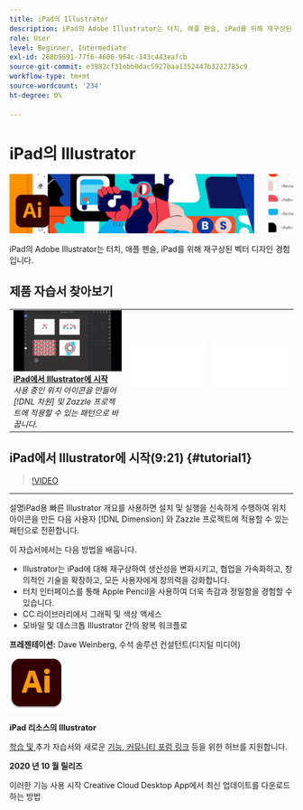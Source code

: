 ```yaml
---
title: iPad의 Illustrator
description: iPad의 Adobe Illustrator는 터치, 애플 펜슬, iPad를 위해 재구상된 벡터 디자인 경험입니다
role: User
level: Beginner, Intermediate
exl-id: 268b9891-77f6-4606-964c-343c443eafcb
source-git-commit: e3982cf31ebb0dac5927baa1352447b3222785c9
workflow-type: tm+mt
source-wordcount: '234'
ht-degree: 0%

---
```


# iPad의 Illustrator

![자습서 영웅 이미지](../assets/AIoniPad.jpg)

iPad의 Adobe Illustrator는 터치, 애플 펜슬, iPad를 위해 재구상된 벡터 디자인 경험입니다.

## 제품 자습서 찾아보기

<table style="table-layout:fixed">
<tr>
 <td>
   <a href="illustratoripad.md#tutorial1">
      <img alt="iPad에서 Illustrator에 시작" src="../assets/illustrator-iPad_repeat_weinberg_thumbnail.jpg" />
   </a>
    <div>
   <a href="illustratoripad.md#tutorial1"><strong>iPad에서 Illustrator에 시작</strong></a>
    </div>
    <em>사용 중인 위치 아이콘을 만들어 [!DNL 차원] 및 Zazzle 프로젝트에 적용할 수 있는 패턴으로 바꿉니다.</em>
    <br>
  </td>
  <td>
    <img alt="스페이서" src="../assets/Whitespacer.png" />
    <div>
    <br>
  </td>
  <td>
    <img alt="스페이서" src="../assets/Whitespacer.png" />
    <div>
    <br>
  </td>
</tr>
</table>

## iPad에서 Illustrator에 시작(9:21) {#tutorial1}

>[!VIDEO](https://video.tv.adobe.com/v/326823?hidetitle=true)

****
설명iPad용 빠른 Illustrator 개요를 사용하면 설치 및 실행을 신속하게 수행하여 위치 아이콘을 만든 다음 사용자 [!DNL Dimension] 와 Zazzle 프로젝트에 적용할 수 있는 패턴으로 전환합니다.

이 자습서에서는 다음 방법을 배웁니다.
* Illustrator는 iPad에 대해 재구상하여 생산성을 변화시키고, 협업을 가속화하고, 창의적인 기술을 확장하고, 모든 사용자에게 창의력을 강화합니다.
* 터치 인터페이스를 통해 Apple Pencil을 사용하여 더욱 촉감과 정밀함을 경험할 수 있습니다.
* CC 라이브러리에서 그래픽 및 색상 액세스
* 모바일 및 데스크톱 Illustrator 간의 왕복 워크플로

**프레젠테이션:**
Dave Weinberg, 수석 솔루션 컨설턴트(디지털 미디어)

![iPad 로고 Illustrator](../assets/ai_appicon_96.png)

**iPad 리소스의 Illustrator**

[학습 및 ](https://helpx.adobe.com/support/illustrator.html) 추가 자습서와 새로운  [기능, 커뮤니티 포럼 링크](https://helpx.adobe.com/illustrator/using/whats-new/mobile-2021.html) 등을 위한 허브를 지원합니다.

**2020 년 10 월 릴리즈**

이러한 기능 사용 시작 Creative Cloud Desktop App에서 최신 업데이트를 다운로드하는 방법
